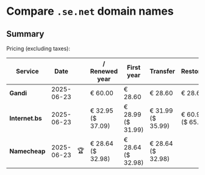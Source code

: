 # Compare `.se.net` domain names

## Summary

Pricing (excluding taxes):

| Service | Date |  | / Renewed year | First year | Transfer | Restoration |
|--|--|--|--|--|--|--|
| **Gandi** | 2025-06-23 |  | € 60.00 | € 28.60 | € 28.60 | € 28.60 |
| **Internet.bs** | 2025-06-23 |  | € 32.95<br>($ 37.09) | € 28.99<br>($ 31.99) | € 31.99<br>($ 35.99) | € 60.99<br>($ 65.09) |
| **Namecheap** | 2025-06-23 | 🏆 | € 28.64<br>($ 32.98) | € 28.64<br>($ 32.98) | € 28.64<br>($ 32.98) |  |
